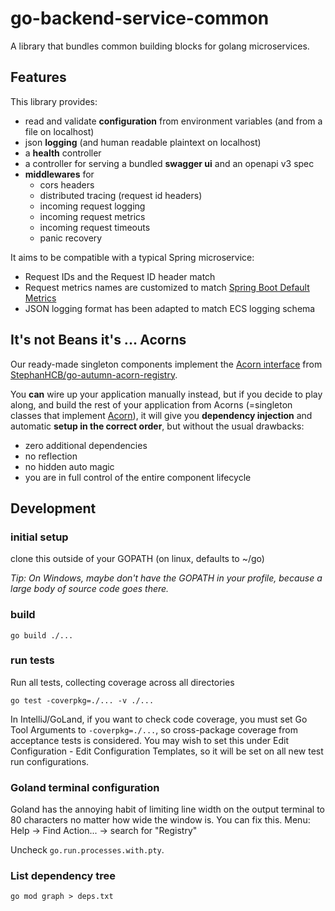 # go-backend-service-common

A library that bundles common building blocks for golang microservices.

## Features

This library provides:

- read and validate **configuration** from environment variables (and from a file on localhost)
- json **logging** (and human readable plaintext on localhost)
- a **health** controller
- a controller for serving a bundled **swagger ui** and an openapi v3 spec
- **middlewares** for
  - cors headers
  - distributed tracing (request id headers)
  - incoming request logging
  - incoming request metrics
  - incoming request timeouts
  - panic recovery

It aims to be compatible with a typical Spring microservice:

- Request IDs and the Request ID header match
- Request metrics names are customized to match
  [Spring Boot Default Metrics](https://tomgregory.com/spring-boot-default-metrics/)
- JSON logging format has been adapted to match ECS logging schema

## It's not Beans it's ... Acorns

Our ready-made singleton components implement the 
[Acorn interface](https://github.com/StephanHCB/go-autumn-acorn-registry/blob/main/api/interface.go#L102)
from [StephanHCB/go-autumn-acorn-registry](https://github.com/StephanHCB/go-autumn-acorn-registry).

You **can** wire up your application manually instead, but if you decide to play along, and build the rest of your
application from Acorns (=singleton classes that implement 
[Acorn](https://github.com/StephanHCB/go-autumn-acorn-registry/blob/main/api/interface.go#L102)),
it will give you **dependency injection** and automatic **setup in the correct order**, but without the usual 
drawbacks:
- zero additional dependencies
- no reflection
- no hidden auto magic
- you are in full control of the entire component lifecycle

## Development

### initial setup

clone this outside of your GOPATH (on linux, defaults to ~/go)

_Tip: On Windows, maybe don't have the GOPATH in your profile, because a large body of source code goes there._

### build

`go build ./...`

### run tests

Run all tests, collecting coverage across all directories

`go test -coverpkg=./... -v ./...`

In IntelliJ/GoLand, if you want to check code coverage, you must set Go Tool Arguments to `-coverpkg=./...`, 
so cross-package coverage from acceptance tests is considered. You may wish to set this under 
Edit Configuration - Edit Configuration Templates, so it will be set on all new test run configurations.

### Goland terminal configuration

Goland has the annoying habit of limiting line width on the output terminal to 80 characters no matter how wide the window is.
You can fix this. Menu: Help -> Find Action... -> search for "Registry"

Uncheck `go.run.processes.with.pty`.

### List dependency tree

`go mod graph > deps.txt`
